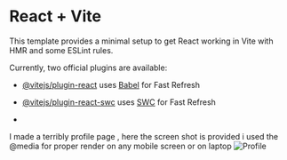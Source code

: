# React + Vite

This template provides a minimal setup to get React working in Vite with HMR and some ESLint rules.

Currently, two official plugins are available:

- [@vitejs/plugin-react](https://github.com/vitejs/vite-plugin-react/blob/main/packages/plugin-react/README.md) uses [Babel](https://babeljs.io/) for Fast Refresh
- [@vitejs/plugin-react-swc](https://github.com/vitejs/vite-plugin-react-swc) uses [SWC](https://swc.rs/) for Fast Refresh

- 
I made a terribly profile page , here the screen shot is provided
i used the @media for proper render on any mobile screen or on laptop
![Profile](https://github.com/Kumarijaya123/terribly-profile/assets/81750694/20be0e44-38a1-4b59-8514-f9a1f5112f45)
